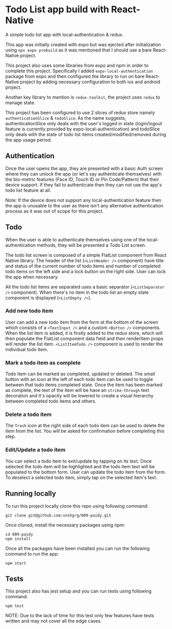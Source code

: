 # Todo List app build with React-Native

A simple todo list app with local-authentication & redux.

This app was initially created with expo but was ejected after initialization using `npx expo prebuild` as it was mentioned that I should use a bare React-Native project.

This project also uses some libraries from expo and npm in order to complete this project. Specifically I added `expo-local-authentication` package from expo and then configured the library to run on bare React-Native project by adding necessary configuration to both ios and android project.

Another key library to mention is `redux-toolkit`, the project uses `redux` to manage state.

This project has been configured to use 2 slices of redux store namely `authenticationSlice` & `todoSlice`. As the name suggests, authenticationSlice only deals with the user's logged in state (login/logout feature is currently provided by expo-local-authentication) and todoSlice only deals with the state of todo list items created/modified/removed during the app usage period.

## Authentication

Once the user opens the app, they are presented with a basic Auth screen where they can unlock the app (or let's say authenticate themselves) with the bio-metric features (Face ID, Touch ID or Pin Code/Pattern) that their device support. If they fail to authenticate then they can not use the app's todo list feature at all.

Note: If the device does not support any local-authentication feature then the app is unusable to the user as there isn't any alternative authentication process as it was out of scope for this project.

## Todo

When the user is able to authenticate themselves using one of the local-authentication methods, they will be presented a Todo List screen.

The todo list screen is composed of a simple FlatList component from React Native library. The header of the list (`<ListHeader />` component) have title and status of the current number of todo items and number of completed todo items on the left side and a lock button on the right side. User can lock the app when necessary.

All the todo list items are separated uses a basic separator (`<ListSeparator />` component). When there's no item in the todo list an empty state component is displayed (`<ListEmpty />`).

### Add new todo item

User can add a new todo item from the form at the bottom of the screen which consists of a `<TextInput />` and a custom `<Button />` components. When the list item is added, it is firstly added to the redux store, which will then populate the FlatList component data field and then renderItem props will render the list item. `<ListItemTodo />` component is used to render the individual todo item.

### Mark a todo item as complete

Todo item can be marked as completed, updated or deleted. The small button with an icon at the left of each todo item can be used to toggle between that todo items completed state. Once the item has been marked as complete, the text of the item will be have an `strike-through` text decoration and it's opacity will be lowered to create a visual hierarchy between completed todo items and others.

### Delete a todo item

The `Trash` icon at the right side of each todo item can be used to delete the item from the list. You will be asked for confirmation before completing this step.

### Edit/Update a todo item

You can select a todo item to exit/update by tapping on its text. Once selected the todo item will be highlighted and the todo item text will be populated to the bottom form. User can update the todo item from the form. To deselect a selected todo item, simply tap on the selected item's text.

## Running locally

To run this project locally clone this repo using following command:

```
git clone git@github.com:vnshgrg/009-paidy.git
```

Once cloned, install the necessary packages using npm:

```
cd 009-paidy
npm install
```

Once all the packages have been installed you can run the following command to run the app:

```
npm start
```

## Tests

This project also has jest setup and you can run tests using following command:

```
npm test
```

NOTE: Due to the lack of time for this test only few features have tests written and may not cover all the edge cases.
